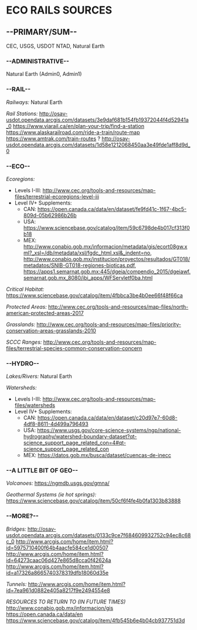 # ECO RAILS SOURCES

## **--PRIMARY/SUM--**
CEC, USGS, USDOT NTAD, Natural Earth

### **--ADMINISTRATIVE--**
Natural Earth (Admin0, Admin1)

### **--RAIL--**
_Railways:_
Natural Earth

_Rail Stations:_
http://osav-usdot.opendata.arcgis.com/datasets/3e9daf681b154fb19372044f4d52941a_0
https://www.viarail.ca/en/plan-your-trip/find-a-station
https://www.alaskarailroad.com/ride-a-train/route-map
https://www.amtrak.com/train-routes
?
http://osav-usdot.opendata.arcgis.com/datasets/1d58e1212068450aa3e49fde1aff8d9d_0

### **--ECO--**
_Ecoregions:_
- Levels I-III: http://www.cec.org/tools-and-resources/map-files/terrestrial-ecoregions-level-iii
- Level IV+ Supplements:
  - CAN: https://open.canada.ca/data/en/dataset/fe9fd41c-1f67-4bc5-809d-05b62986b26b
  - USA: https://www.sciencebase.gov/catalog/item/59c6798de4b017cf313f0b18
  - MEX: http://www.conabio.gob.mx/informacion/metadata/gis/ecort08gw.xml?_xsl=/db/metadata/xsl/fgdc_html.xsl&_indent=no,
       http://www.conabio.gob.mx/institucion/proyectos/resultados/GT018/metadatos/SNIB-GT018-regiones-bioticas.pdf,
       https://apps1.semarnat.gob.mx:445/dgeia/compendio_2015/dgeiawf.semarnat.gob.mx_8080/ibi_apps/WFServletf0ba.html

_Critical Habitat:_
https://www.sciencebase.gov/catalog/item/4fbbca3be4b0ee66f48f66ca

_Protected Areas:_
http://www.cec.org/tools-and-resources/map-files/north-american-protected-areas-2017

_Grasslands:_
http://www.cec.org/tools-and-resources/map-files/priority-conservation-areas-grasslands-2010

_SCCC Ranges:_
http://www.cec.org/tools-and-resources/map-files/terrestrial-species-common-conservation-concern

### **--HYDRO--**
_Lakes/Rivers:_
Natural Earth

_Watersheds:_
- Levels I-III: http://www.cec.org/tools-and-resources/map-files/watersheds
- Level IV+ Supplements:
  - CAN: https://open.canada.ca/data/en/dataset/c20d97e7-60d8-4df8-8611-4d499a796493
  - USA: https://www.usgs.gov/core-science-systems/ngp/national-hydrography/watershed-boundary-dataset?qt-science_support_page_related_con=4#qt-science_support_page_related_con
  - MEX: https://datos.gob.mx/busca/dataset/cuencas-de-inecc

### **--A LITTLE BIT OF GEO--**
_Volcanoes:_
https://ngmdb.usgs.gov/gmna/

_Geothermal Systems (ie hot springs):_
https://www.sciencebase.gov/catalog/item/50cf6f4fe4b0fa1303b83888

### **--MORE?--**
_Bridges:_
http://osav-usdot.opendata.arcgis.com/datasets/0133c9ce7f684609932752c94ec8c68c_0
http://www.arcgis.com/home/item.html?id=5975710400f64b4aacfe584ce1d00507
http://www.arcgis.com/home/item.html?id=64273caac06d427e865d8cca0f42624a
http://www.arcgis.com/home/item.html?id=a17326a8665740378319dfb18060d35e

_Tunnels:_
http://www.arcgis.com/home/item.html?id=7ea961d0882e405a8217f9e2494554e8



*RESOURCES TO RETURN TO (IN FUTURE TIMES)*
http://www.conabio.gob.mx/informacion/gis
https://open.canada.ca/data/en
https://www.sciencebase.gov/catalog/item/4fb545b6e4b04cb937751d3d
